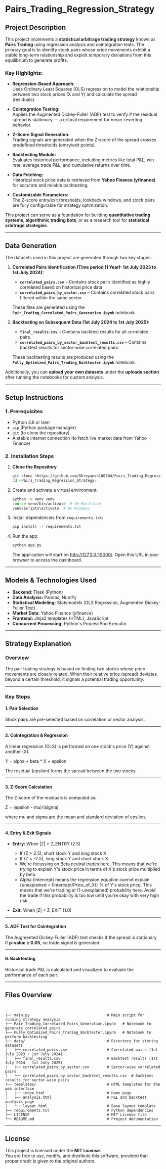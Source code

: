 # Pairs_Trading_Regression_Strategy

## Project Description

This project implements a **statistical arbitrage trading strategy** known as **Pairs Trading** using regression analysis and cointegration tests. The primary goal is to identify stock pairs whose price movements exhibit a stable long-term relationship and exploit temporary deviations from this equilibrium to generate profits.

### Key Highlights:
- **Regression-Based Approach:**  
  Uses Ordinary Least Squares (OLS) regression to model the relationship between two stock prices (X and Y) and calculate the spread (residuals).

- **Cointegration Testing:**  
  Applies the Augmented Dickey-Fuller (ADF) test to verify if the residual spread is stationary — a critical requirement for mean-reverting behavior.

- **Z-Score Signal Generation:**  
  Trading signals are generated when the Z-score of the spread crosses predefined thresholds (entry/exit points).

- **Backtesting Module:**  
  Evaluates historical performance, including metrics like total P&L, win rate, average trade P&L, and cumulative returns over time.

- **Data Fetching:**  
  Historical stock price data is retrieved from **Yahoo Finance (yfinance)** for accurate and reliable backtesting.

- **Customizable Parameters:**  
  The Z-score entry/exit thresholds, lookback windows, and stock pairs are fully configurable for strategy optimization.

This project can serve as a foundation for building **quantitative trading systems**, **algorithmic trading bots**, or as a research tool for **statistical arbitrage strategies**.



---

## Data Generation

The datasets used in this project are generated through two key stages:

1. **Correlated Pairs Identification (Time period (1 Year): 1st July 2023 to 1st July 2024):**  
   - **`correlated_pairs.csv`** – Contains stock pairs identified as highly correlated based on historical price data.
   - **`correlated_pairs_by_sector.csv`** – Contains correlated stock pairs filtered within the same sector.

   These files are generated using the **`Pair_Trading_Correlated_Pairs_Generation.ipynb`** notebook.

2. **Backtesting on Subsequent Data (1st July 2024 to 1st July 2025):**  
   - **`final_results.csv`** – Contains backtest results for all correlated pairs.
   - **`correlated_pairs_by_sector_backtest_results.csv`** – Contains backtest results for sector-wise correlated pairs.

   These backtesting results are produced using the **`Fully_Optimized_Pairs_Trading_Backtester.ipynb`** notebook.

Additionally, you can **upload your own datasets** under the **uploads section** after running the notebooks for custom analysis.



---

## Setup Instructions

### 1. Prerequisites
- Python 3.8 or later
- `pip` (Python package manager)
- `git` (to clone the repository)
- A stable internet connection (to fetch live market data from Yahoo Finance)



### 2. Installation Steps

1. **Clone the Repository**
   ```bash
   git clone <https://github.com/Shreyansh100704/Pairs_Trading_Regression_Strategy.git>
   cd <Pairs_Trading_Regression_Strategy>
   ```

2. Create and activate a virtual environment:
   ```bash
   python -m venv venv
   source venv/bin/activate  # On Mac/Linux
   venv\Scripts\activate  # On Windows
   ```
3. Install dependencies from `requirements.txt`:
   ```bash
   pip install -r requirements.txt
   ```


4. Run the app:
   ```bash
   python app.py
   ```
   The application will start on http://127.0.0.1:5000/.
   Open this URL in your browser to access the dashboard.



---

## Models & Technologies Used
- **Backend:** Flask (Python)
- **Data Analysis:** Pandas, NumPy
- **Statistical Modeling:** Statsmodels (OLS Regression, Augmented Dickey-Fuller Test)
- **Market Data:** Yahoo Finance (yfinance)
- **Frontend:** Jinja2 templates (HTML), JavaScript
- **Concurrent Processing:** Python's ProcessPoolExecutor



---

## Strategy Explanation

### **Overview**
The pair trading strategy is based on finding two stocks whose price movements are closely related. When their relative price (spread) deviates beyond a certain threshold, it signals a potential trading opportunity.

---

### **Key Steps**

#### **1. Pair Selection**
Stock pairs are pre-selected based on correlation or sector analysis.

---

#### **2. Cointegration & Regression**
A linear regression (OLS) is performed on one stock's price (Y) against another (X):


Y = alpha + beta * X + epsilon


The residual (epsilon) forms the spread between the two stocks.

---

#### **3. Z-Score Calculation**
The Z-score of the residuals is computed as:


Z = (epsilon - mu)/(sigma)


where mu and sigma are the mean and standard deviation of epsilon.

---

#### **4. Entry & Exit Signals**
- **Entry:** When |Z| > Z_ENTRY (2.5)  
  - If (Z > 2.5), short stock Y and long stock X.
  - If (Z < -2.5), long stock Y and short stock X.
  - We're focussing on Beta neutral trades here. This means that we're trying to explain Y's stock price in terms of X's stock price multiplied by beta.
  - Alpha (Intercept) means the regression equation cannot explain {unexplained = (Intercept/Price_of_X)} % of Y's stock price. This means that we're trading at (1-unexplained) probability here. Avoid the trade if this probability is too low until you're okay with very high risk.

- **Exit:** When |Z| < Z_EXIT (1.0)

---

#### **5. ADF Test for Cointegration**
The Augmented Dickey-Fuller (ADF) test checks if the spread is stationary.  
If **p-value ≥ 0.05**, no trade signal is generated.

---

#### **6. Backtesting**
Historical trade P&L is calculated and visualized to evaluate the performance of each pair.


---
## Files Overview
```

.
├── main.py                                   # Main script for running strategy analysis
├── Pair_Trading_Correlated_Pairs_Generation.ipynb   # Notebook to generate correlated pairs
├── Fully_Optimized_Pairs_Trading_Backtester.ipynb   # Notebook to perform backtesting 
├── data/                                     # Directory for storing datasets
│   ├── correlated_pairs.csv                  # Correlated pairs (1st July 2023 - 1st July 2024)
│   ├── final_results.csv                     # Backtest results (1st July 2024 - 1st July 2025)
│   ├── correlated_pairs_by_sector.csv        # Sector-wise correlated pairs
│   └── correlated_pairs_by_sector_backtest_results.csv  # Backtest results for sector-wise pairs
├── templates/                                # HTML templates for the web interface
│   ├── index.html                            # Home page
│   ├── analysis.html                         # P&L and backtest analysis page
│   └── layout.html                           # Base layout template
├── requirements.txt                          # Python dependencies
├── LICENSE                                   # MIT License file
└── README.md                                 # Project documentation

```

---
## License
This project is licensed under the **MIT License**.  
You are free to use, modify, and distribute this software, provided that proper credit is given to the original authors.

